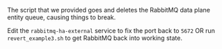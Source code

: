 The script that we provided goes and deletes the RabbitMQ data plane entity queue, causing things to break.

Edit the `rabbitmq-ha-external` service to fix the port back to `5672` OR run `revert_example3.sh` to get RabbitMQ back into working state.
